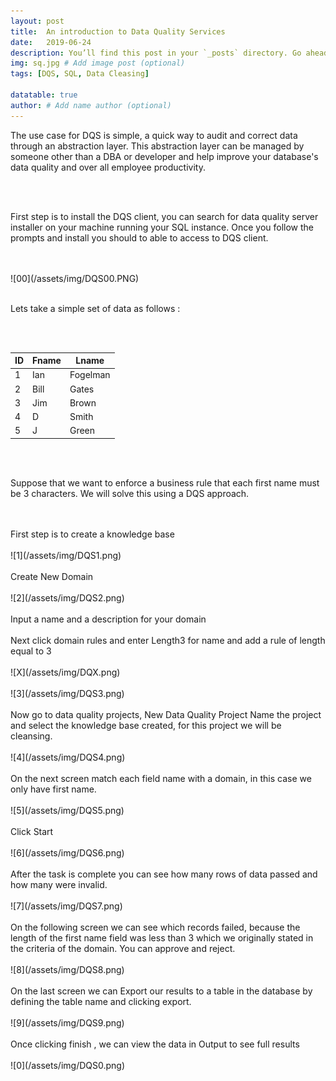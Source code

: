 ```yaml
---
layout: post
title:  An introduction to Data Quality Services
date:   2019-06-24
description: You’ll find this post in your `_posts` directory. Go ahead and edit it and re-build the site to see your changes. # Add post description (optional)
img: sq.jpg # Add image post (optional)
tags: [DQS, SQL, Data Cleasing]

datatable: true
author: # Add name author (optional)
---
```


The use case for DQS is simple, a quick way to audit and correct data through an abstraction layer. This abstraction layer can be
managed by someone other than a DBA or developer and help improve your database's data quality and over all employee productivity.

<br>
<br>

First step is to install the DQS client, you can search for data quality server installer on your machine running your SQL instance. Once you follow the prompts and install you should to able to access to DQS client.

<br>
<br>
![00](/assets/img/DQS00.PNG)

<br>
<br>

Lets take a simple set of data as follows :

<br>
<br>

<div class="container-fluid">
    <table class="datatable table table-hover table-bordered">
      <thead>
        <tr>
          <th>ID</th>
          <th>Fname</th>
          <th>Lname</th>
        </tr>
      </thead>
      <tfoot>
      </tfoot>
      <tbody>
        <tr>
          <td>1</td>
          <td>Ian</td>
          <td>Fogelman</td>
        </tr>
        <tr>
          <td>2</td>
          <td>Bill</td>
          <td>Gates</td>
        </tr>
        <tr>
          <td>3</td>
          <td>Jim</td>
          <td>Brown</td>
        </tr>
		        <tr>
          <td>4</td>
          <td>D</td>
          <td>Smith</td>
        </tr>
		<tr>
          <td>5</td>
          <td>J</td>
          <td>Green</td>
        </tr>
      </tbody>
    </table>
  </div>


<br>
<br>

Suppose that we want to enforce a business rule that each first name must be 3 characters.
We will solve this using a DQS approach.


<br>
<br>
First step is to create a knowledge base
<br>
<br>
![1](/assets/img/DQS1.png)
<br>
<br>
Create New Domain
<br>
<br>
![2](/assets/img/DQS2.png)
<br>
<br>
Input a name and a description for your domain
<br>
<br>
Next click domain rules and enter Length3 for name and add a rule of length equal to 3
<br>
<br>
![X](/assets/img/DQX.png)
<br>
<br>
![3](/assets/img/DQS3.png)
<br>
<br>
Now go to data quality projects, New Data Quality Project
Name the project and select the knowledge base created, for this project we will be cleansing.
<br>
<br>
![4](/assets/img/DQS4.png)
<br>
<br>
On the next screen match each field name with a domain, in this case we only have first name.
<br>
<br>
![5](/assets/img/DQS5.png)
<br>
<br>
Click Start
<br>
<br>
![6](/assets/img/DQS6.png)
<br>
<br>
After the task is complete you can see how many rows of data passed and how many were invalid.
<br>
<br>
![7](/assets/img/DQS7.png)
<br>
<br>
On the following screen we can see which records failed, because the length of the first name field was less than 3 which we originally stated in the criteria of the domain. You can approve and reject.
<br>
<br>
![8](/assets/img/DQS8.png)
<br>
<br>
On the last screen we can Export our results to a table in the database by defining the table name and clicking export.
<br>
<br>
![9](/assets/img/DQS9.png)
<br>
<br>
Once clicking finish , we can view the data in Output to see full results
<br>
<br>
![0](/assets/img/DQS0.png)
<br>
<br>
